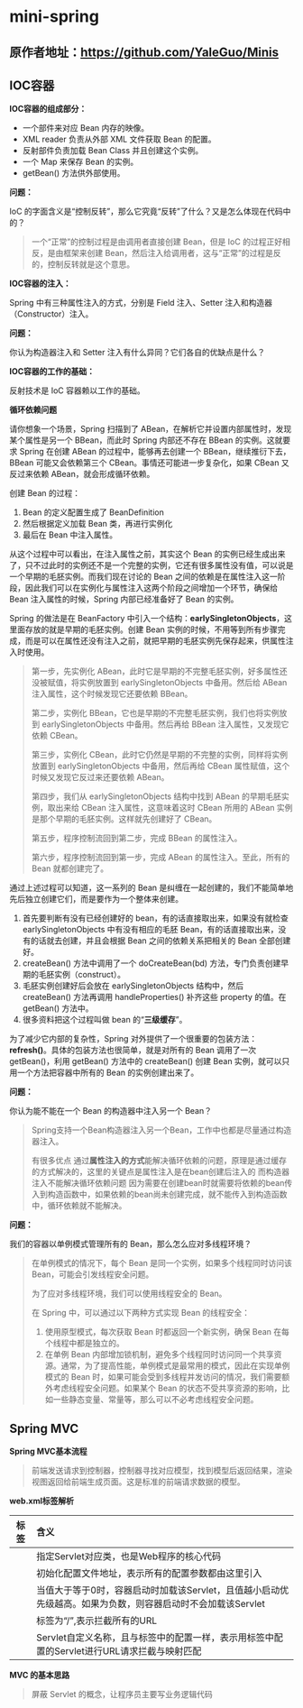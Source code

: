 # mini-spring

## 原作者地址：https://github.com/YaleGuo/Minis

## IOC容器

**IOC容器的组成部分：**

- 一个部件来对应 Bean 内存的映像。
- XML reader 负责从外部 XML 文件获取 Bean 的配置。
- 反射部件负责加载 Bean Class 并且创建这个实例。
- 一个 Map 来保存 Bean 的实例。
- getBean() 方法供外部使用。

**问题：**

IoC 的字面含义是“控制反转”，那么它究竟“反转”了什么？又是怎么体现在代码中的？

> 一个“正常”的控制过程是由调用者直接创建 Bean，但是 IoC 的过程正好相反，是由框架来创建 Bean，然后注入给调用者，这与“正常”的过程是反的，控制反转就是这个意思。 
>



**IOC容器的注入：**

Spring 中有三种属性注入的方式，分别是 Field 注入、Setter 注入和构造器（Constructor）注入。

**问题：**

你认为构造器注入和 Setter 注入有什么异同？它们各自的优缺点是什么？

> 



**IOC容器的工作的基础：**

反射技术是 IoC 容器赖以工作的基础。



**循环依赖问题**

请你想象一个场景，Spring 扫描到了 ABean，在解析它并设置内部属性时，发现某个属性是另一个 BBean，而此时 Spring 内部还不存在 BBean 的实例。这就要求 Spring 在创建 ABean 的过程中，能够再去创建一个 BBean，继续推衍下去，BBean 可能又会依赖第三个 CBean。事情还可能进一步复杂化，如果 CBean 又反过来依赖 ABean，就会形成循环依赖。

创建 Bean 的过程：

1. Bean 的定义配置生成了 BeanDefinition
2. 然后根据定义加载 Bean 类，再进行实例化
3. 最后在 Bean 中注入属性。

从这个过程中可以看出，在注入属性之前，其实这个 Bean 的实例已经生成出来了，只不过此时的实例还不是一个完整的实例，它还有很多属性没有值，可以说是一个早期的毛胚实例。而我们现在讨论的 Bean 之间的依赖是在属性注入这一阶段，因此我们可以在实例化与属性注入这两个阶段之间增加一个环节，确保给 Bean 注入属性的时候，Spring 内部已经准备好了 Bean 的实例。

Spring 的做法是在 BeanFactory 中引入一个结构：**earlySingletonObjects**，这里面存放的就是早期的毛胚实例。创建 Bean 实例的时候，不用等到所有步骤完成，而是可以在属性还没有注入之前，就把早期的毛胚实例先保存起来，供属性注入时使用。

> 第一步，先实例化 ABean，此时它是早期的不完整毛胚实例，好多属性还没被赋值，将实例放置到 earlySingletonObjects 中备用。然后给 ABean 注入属性，这个时候发现它还要依赖 BBean。
>
> 第二步，实例化 BBean，它也是早期的不完整毛胚实例，我们也将实例放到 earlySingletonObjects 中备用。然后再给 BBean 注入属性，又发现它依赖 CBean。
>
> 第三步，实例化 CBean，此时它仍然是早期的不完整的实例，同样将实例放置到 earlySingletonObjects 中备用，然后再给 CBean 属性赋值，这个时候又发现它反过来还要依赖 ABean。
>
> 第四步，我们从 earlySingletonObjects 结构中找到 ABean 的早期毛胚实例，取出来给 CBean 注入属性，这意味着这时 CBean 所用的 ABean 实例是那个早期的毛胚实例。这样就先创建好了 CBean。
>
> 第五步，程序控制流回到第二步，完成 BBean 的属性注入。
>
> 第六步，程序控制流回到第一步，完成 ABean 的属性注入。至此，所有的 Bean 就都创建完了。

通过上述过程可以知道，这一系列的 Bean 是纠缠在一起创建的，我们不能简单地先后独立创建它们，而是要作为一个整体来创建。



1. 首先要判断有没有已经创建好的 bean，有的话直接取出来，如果没有就检查 earlySingletonObjects 中有没有相应的毛胚 Bean，有的话直接取出来，没有的话就去创建，并且会根据 Bean 之间的依赖关系把相关的 Bean 全部创建好。
2. createBean() 方法中调用了一个 doCreateBean(bd) 方法，专门负责创建早期的毛胚实例（construct）。
3. 毛胚实例创建好后会放在 earlySingletonObjects 结构中，然后 createBean() 方法再调用 handleProperties() 补齐这些 property 的值。在 getBean() 方法中。
4. 很多资料把这个过程叫做 bean 的“**三级缓存**”。



为了减少它内部的复杂性，Spring 对外提供了一个很重要的包装方法：**refresh()**。具体的包装方法也很简单，就是对所有的 Bean 调用了一次 getBean()，利用 getBean() 方法中的 createBean() 创建 Bean 实例，就可以只用一个方法把容器中所有的 Bean 的实例创建出来了。

**问题：**

你认为能不能在一个 Bean 的构造器中注入另一个 Bean？

> Spring支持一个Bean构造器注入另一个Bean，工作中也都是尽量通过构造器注入。
>
> 有很多优点 通过**属性注入的方式**能解决循环依赖的问题，原理是通过缓存的方式解决的，这里的关键点是属性注入是在bean创建后注入的 而构造器注入不能解决循环依赖问题 因为需要在创建bean时就需要将依赖的bean传入到构造函数中，如果依赖的bean尚未创建完成，就不能传入到构造函数中，循环依赖就不能解决。

**问题：**

我们的容器以单例模式管理所有的 Bean，那么怎么应对多线程环境？

> 在单例模式的情况下，每个 Bean 是同一个实例，如果多个线程同时访问该 Bean，可能会引发线程安全问题。 
>
> 为了应对多线程环境，我们可以使用线程安全的 Bean。
>
> 在 Spring 中，可以通过以下两种方式实现 Bean 的线程安全：
>
> 1. 使用原型模式，每次获取 Bean 时都返回一个新实例，确保 Bean 在每个线程中都是独立的。 
> 2. 在单例 Bean 内部增加锁机制，避免多个线程同时访问同一个共享资源。通常，为了提高性能，单例模式是最常用的模式，因此在实现单例模式的 Bean 时，如果可能会受到多线程并发访问的情况，我们需要额外考虑线程安全问题。如果某个 Bean 的状态不受共享资源的影响，比如一些静态变量、常量等，那么可以不必考虑线程安全问题。

## Spring MVC

**Spring MVC基本流程**

> 前端发送请求到控制器，控制器寻找对应模型，找到模型后返回结果，渲染视图返回给前端生成页面。这是标准的前端请求数据的模型。

**web.xml标签解析**

| 标签              | 含义                                                         |
| ----------------- | :----------------------------------------------------------- |
| <servlet-class>   | 指定Servlet对应类，也是Web程序的核心代码                     |
| <param-value>     | 初始化配置文件地址，表示所有的配置参数都由这里引入           |
| <load-on-startup> | 当值大于等于0时，容器启动时加载该Servlet，且值越小启动优先级越高。如果为负数，则容器启动时不会加载该Servlet |
| <url-pattern>     | 标签为“/”,表示拦截所有的URL                                  |
| <servlet-name>    | Servlet自定义名称，且<servlet-mapping>与<servlet>标签中的<servlet-name>配置一样，表示用<servlet>标签中配置的Servlet进行URL请求拦截与映射匹配 |

**MVC 的基本思路**

> 屏蔽 Servlet 的概念，让程序员主要写业务逻辑代码
